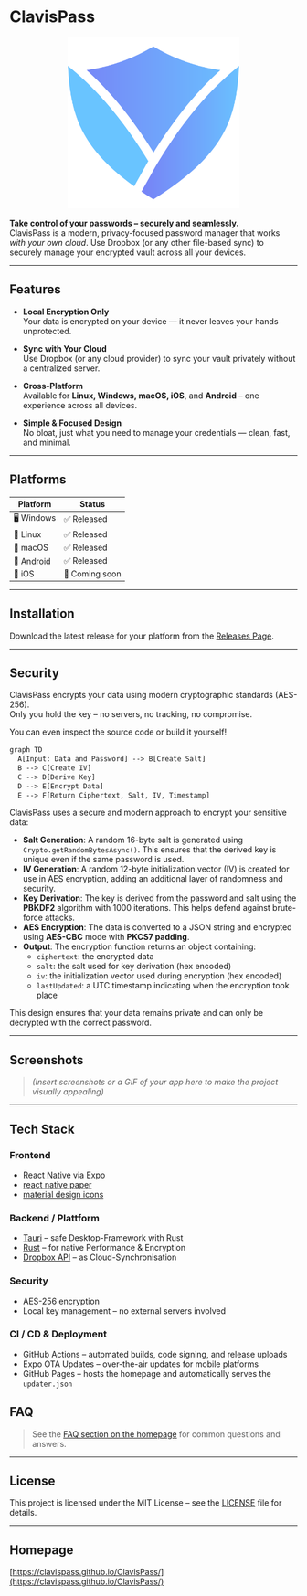 # ClavisPass
<p align="center">
  <img src="/assets/icon.svg" alt="Screenshot" width="300" />
</p>

**Take control of your passwords – securely and seamlessly.**  
ClavisPass is a modern, privacy-focused password manager that works *with your own cloud*. Use Dropbox (or any other file-based sync) to securely manage your encrypted vault across all your devices.

---

## Features

- **Local Encryption Only**  
  Your data is encrypted on your device — it never leaves your hands unprotected.

- **Sync with Your Cloud**  
  Use Dropbox (or any cloud provider) to sync your vault privately without a centralized server.

- **Cross-Platform**  
  Available for **Linux, Windows, macOS, iOS**, and **Android** – one experience across all devices.

- **Simple & Focused Design**  
  No bloat, just what you need to manage your credentials — clean, fast, and minimal.

---

## Platforms

| Platform | Status |
|---------|--------|
| 🖥️ Windows | ✅ Released |
| 🐧 Linux   | ✅ Released |
| 🍎 macOS   | ✅ Released |
| 📱 Android | ✅ Released |
| 📱 iOS     | 🚧 Coming soon |

---

## Installation

Download the latest release for your platform from the [Releases Page](https://github.com/ClavisPass/ClavisPass/releases).

---

## Security

ClavisPass encrypts your data using modern cryptographic standards (AES-256).  
Only you hold the key – no servers, no tracking, no compromise.

You can even inspect the source code or build it yourself!

```mermaid
graph TD
  A[Input: Data and Password] --> B[Create Salt]
  B --> C[Create IV]
  C --> D[Derive Key]
  D --> E[Encrypt Data]
  E --> F[Return Ciphertext, Salt, IV, Timestamp]
```


ClavisPass uses a secure and modern approach to encrypt your sensitive data:

- **Salt Generation**: A random 16-byte salt is generated using `Crypto.getRandomBytesAsync()`. This ensures that the derived key is unique even if the same password is used.
- **IV Generation**: A random 12-byte initialization vector (IV) is created for use in AES encryption, adding an additional layer of randomness and security.
- **Key Derivation**: The key is derived from the password and salt using the **PBKDF2** algorithm with 1000 iterations. This helps defend against brute-force attacks.
- **AES Encryption**: The data is converted to a JSON string and encrypted using **AES-CBC** mode with **PKCS7 padding**.
- **Output**: The encryption function returns an object containing:
  - `ciphertext`: the encrypted data
  - `salt`: the salt used for key derivation (hex encoded)
  - `iv`: the initialization vector used during encryption (hex encoded)
  - `lastUpdated`: a UTC timestamp indicating when the encryption took place

This design ensures that your data remains private and can only be decrypted with the correct password.

---

## Screenshots

> *(Insert screenshots or a GIF of your app here to make the project visually appealing)*

---

## Tech Stack

### Frontend
- [React Native](https://reactnative.dev/) via [Expo](https://docs.expo.dev/versions/latest/)
- [react native paper](https://callstack.github.io/react-native-paper/docs/)
- [material design icons](https://pictogrammers.com/library/mdi/)

### Backend / Plattform
- [Tauri](https://tauri.app/) – safe Desktop-Framework with Rust
- [Rust](https://www.rust-lang.org/) – for native Performance & Encryption
- [Dropbox API](https://www.dropbox.com/developers) – as Cloud-Synchronisation

### Security
- AES-256 encryption
- Local key management – no external servers involved

### CI / CD & Deployment
- GitHub Actions – automated builds, code signing, and release uploads
- Expo OTA Updates – over-the-air updates for mobile platforms
- GitHub Pages – hosts the homepage and automatically serves the `updater.json`

## FAQ

> See the [FAQ section on the homepage](https://clavispass.github.io/ClavisPass/) for common questions and answers.

---

## License

This project is licensed under the MIT License – see the [LICENSE](LICENSE) file for details.

---

## Homepage

[https://clavispass.github.io/ClavisPass/](https://clavispass.github.io/ClavisPass/)